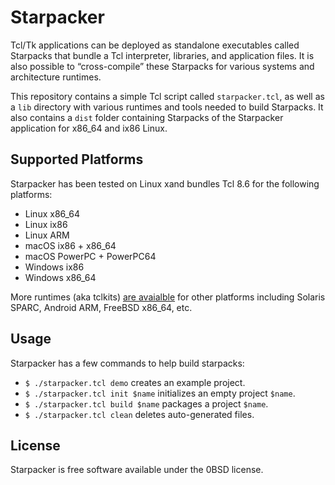 # Starpacker

Tcl/Tk applications can be deployed as standalone executables called
Starpacks that bundle a Tcl interpreter, libraries, and application
files. It is also possible to “cross-compile” these Starpacks for various
systems and architecture runtimes.

This repository contains a simple Tcl script called `starpacker.tcl`,
as well as a `lib` directory with various runtimes and tools needed
to build Starpacks. It also contains a `dist` folder containing Starpacks
of the Starpacker application for x86_64 and ix86 Linux.

## Supported Platforms

Starpacker has been tested on Linux xand bundles Tcl 8.6 for the
following platforms:

* Linux x86_64
* Linux ix86
* Linux ARM
* macOS ix86 + x86_64
* macOS PowerPC + PowerPC64
* Windows ix86
* Windows x86_64

More runtimes (aka tclkits) [are avaialble](http://kitcreator.rkeene.org/kitcreator) for other platforms including
Solaris SPARC, Android ARM, FreeBSD x86_64, etc. 

## Usage

Starpacker has a few commands to help build starpacks:

* `$ ./starpacker.tcl demo` creates an example project.
* `$ ./starpacker.tcl init $name` initializes an empty project `$name`.
* `$ ./starpacker.tcl build $name` packages a project `$name`.
* `$ ./starpacker.tcl clean` deletes auto-generated files.

## License

Starpacker is free software available under the 0BSD license.

